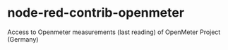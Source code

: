 # node-red-contrib-openmeter
Access to Openmeter measurements (last reading) of OpenMeter Project (Germany)

